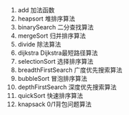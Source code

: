 1. add 加法函数
2. heapsort 堆排序算法
3. binarySearch 二分查找算法
4. mergeSort 归并排序算法
5. divide 除法算法
6. dijkstra Dijkstra最短路径算法
7. selectionSort 选择排序算法
8. breadthFirstSearch 广度优先搜索算法
9. bubbleSort 冒泡排序算法
10. depthFirstSearch 深度优先搜索算法
11. quickSort 快速排序算法
12. knapsack 0/1背包问题算法